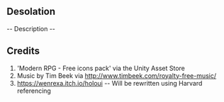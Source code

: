 ## Desolation

-- Description --

## Credits
1. 'Modern RPG - Free icons pack' via the Unity Asset Store
2. Music by Tim Beek via http://www.timbeek.com/royalty-free-music/
3. https://wenrexa.itch.io/holoui
-- Will be rewritten using Harvard referencing
